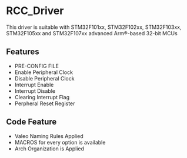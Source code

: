 # RCC_Driver
This driver is suitable with STM32F101xx, STM32F102xx, STM32F103xx, STM32F105xx and
STM32F107xx advanced Arm®-based 32-bit MCUs

## Features
* PRE-CONFIG FILE
* Enable Peripheral Clock
* Disable Peripheral Clock
* Interrupt Enable
* Interrupt Disable
* Clearing Interrupt Flag
* Perpheral Reset Register

## Code Feature
* Valeo Naming Rules Applied
* MACROS for every option is available
* Arch Organization is Applied